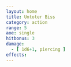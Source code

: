 ```yaml
---
layout: home
title: Untoter Biss
category: action
range: 5
aoe: single
hitbonus: 3
damage:
  - [ 1d6+1, piercing ]
effects:
---
```

